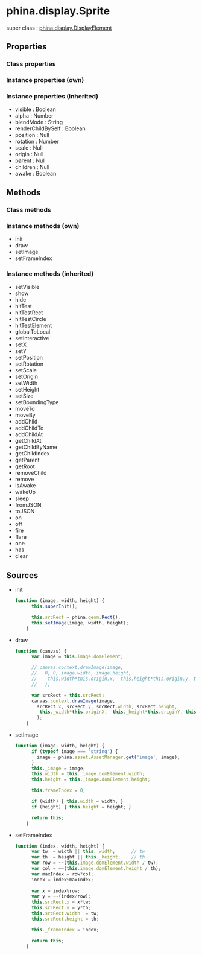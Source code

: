 # phina.display.Sprite

super class : [phina.display.DisplayElement](phina.display.DisplayElement.md)

## Properties

### Class properties


### Instance properties (own)


### Instance properties (inherited)

* visible : Boolean
* alpha : Number
* blendMode : String
* renderChildBySelf : Boolean
* position : Null
* rotation : Number
* scale : Null
* origin : Null
* parent : Null
* children : Null
* awake : Boolean

## Methods

### Class methods


### Instance methods (own)

* init
* draw
* setImage
* setFrameIndex

### Instance methods (inherited)

* setVisible
* show
* hide
* hitTest
* hitTestRect
* hitTestCircle
* hitTestElement
* globalToLocal
* setInteractive
* setX
* setY
* setPosition
* setRotation
* setScale
* setOrigin
* setWidth
* setHeight
* setSize
* setBoundingType
* moveTo
* moveBy
* addChild
* addChildTo
* addChildAt
* getChildAt
* getChildByName
* getChildIndex
* getParent
* getRoot
* removeChild
* remove
* isAwake
* wakeUp
* sleep
* fromJSON
* toJSON
* on
* off
* fire
* flare
* one
* has
* clear

## Sources

* init
  ```javascript
  function (image, width, height) {
        this.superInit();
  
        this.srcRect = phina.geom.Rect();
        this.setImage(image, width, height);
      }
  ```
* draw
  ```javascript
  function (canvas) {
        var image = this.image.domElement;
  
        // canvas.context.drawImage(image,
        //   0, 0, image.width, image.height,
        //   -this.width*this.origin.x, -this.height*this.origin.y, this.width, this.height
        //   );
  
        var srcRect = this.srcRect;
        canvas.context.drawImage(image,
          srcRect.x, srcRect.y, srcRect.width, srcRect.height,
          -this._width*this.originX, -this._height*this.originY, this._width, this._height
          );
      }
  ```
* setImage
  ```javascript
  function (image, width, height) {
        if (typeof image === 'string') {
          image = phina.asset.AssetManager.get('image', image);
        }
        this._image = image;
        this.width = this._image.domElement.width;
        this.height = this._image.domElement.height;
  
        this.frameIndex = 0;
  
        if (width) { this.width = width; }
        if (height) { this.height = height; }
  
        return this;
      }
  ```
* setFrameIndex
  ```javascript
  function (index, width, height) {
        var tw  = width || this._width;      // tw
        var th  = height || this._height;    // th
        var row = ~~(this.image.domElement.width / tw);
        var col = ~~(this.image.domElement.height / th);
        var maxIndex = row*col;
        index = index%maxIndex;
        
        var x = index%row;
        var y = ~~(index/row);
        this.srcRect.x = x*tw;
        this.srcRect.y = y*th;
        this.srcRect.width  = tw;
        this.srcRect.height = th;
  
        this._frameIndex = index;
  
        return this;
      }
  ```

